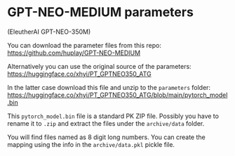# GPT-NEO-MEDIUM parameters

(EleutherAI GPT-NEO-350M)

You can download the parameter files from this repo: https://github.com/huplay/GPT-NEO-MEDIUM

Alternatively you can use the original source of the parameters: https://huggingface.co/xhyi/PT_GPTNEO350_ATG

In the latter case download this file and unzip to the `parameters` folder: https://huggingface.co/xhyi/PT_GPTNEO350_ATG/blob/main/pytorch_model.bin

This `pytorch_model.bin` file is a standard PK ZIP file. Possibly you have to rename it to `.zip` and extract the files under the `archive/data` folder.

You will find files named as 8 digit long numbers. You can create the mapping using the info in the `archive/data.pkl` pickle file.

